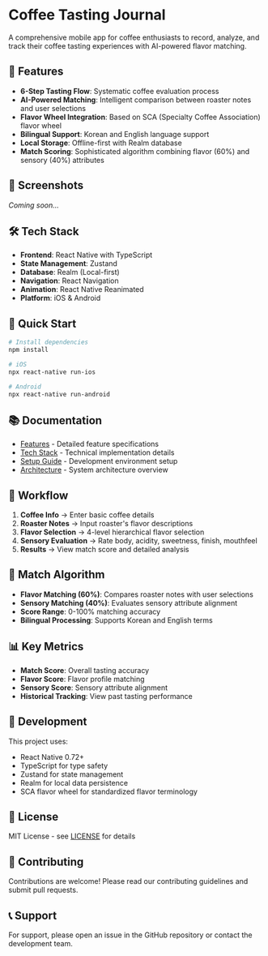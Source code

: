 # Coffee Tasting Journal

A comprehensive mobile app for coffee enthusiasts to record, analyze, and track their coffee tasting experiences with AI-powered flavor matching.

## 🚀 Features

- **6-Step Tasting Flow**: Systematic coffee evaluation process
- **AI-Powered Matching**: Intelligent comparison between roaster notes and user selections
- **Flavor Wheel Integration**: Based on SCA (Specialty Coffee Association) flavor wheel
- **Bilingual Support**: Korean and English language support
- **Local Storage**: Offline-first with Realm database
- **Match Scoring**: Sophisticated algorithm combining flavor (60%) and sensory (40%) attributes

## 📱 Screenshots

*Coming soon...*

## 🛠️ Tech Stack

- **Frontend**: React Native with TypeScript
- **State Management**: Zustand
- **Database**: Realm (Local-first)
- **Navigation**: React Navigation
- **Animation**: React Native Reanimated
- **Platform**: iOS & Android

## 🚀 Quick Start

```bash
# Install dependencies
npm install

# iOS
npx react-native run-ios

# Android
npx react-native run-android
```

## 📚 Documentation

- [Features](./FEATURES.md) - Detailed feature specifications
- [Tech Stack](./TECH-STACK.md) - Technical implementation details
- [Setup Guide](./docs/04-SETUP.md) - Development environment setup
- [Architecture](./docs/05-ARCHITECTURE.md) - System architecture overview

## 🔄 Workflow

1. **Coffee Info** → Enter basic coffee details
2. **Roaster Notes** → Input roaster's flavor descriptions
3. **Flavor Selection** → 4-level hierarchical flavor selection
4. **Sensory Evaluation** → Rate body, acidity, sweetness, finish, mouthfeel
5. **Results** → View match score and detailed analysis

## 🎯 Match Algorithm

- **Flavor Matching (60%)**: Compares roaster notes with user selections
- **Sensory Matching (40%)**: Evaluates sensory attribute alignment
- **Score Range**: 0-100% matching accuracy
- **Bilingual Processing**: Supports Korean and English terms

## 📊 Key Metrics

- **Match Score**: Overall tasting accuracy
- **Flavor Score**: Flavor profile matching
- **Sensory Score**: Sensory attribute alignment
- **Historical Tracking**: View past tasting performance

## 🔧 Development

This project uses:
- React Native 0.72+
- TypeScript for type safety
- Zustand for state management
- Realm for local data persistence
- SCA flavor wheel for standardized flavor terminology

## 📄 License

MIT License - see [LICENSE](./LICENSE) for details

## 🤝 Contributing

Contributions are welcome! Please read our contributing guidelines and submit pull requests.

## 📞 Support

For support, please open an issue in the GitHub repository or contact the development team.